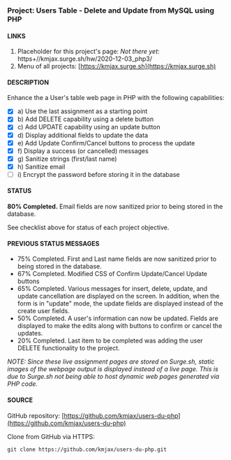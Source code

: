 ### Project: Users Table - Delete and Update from MySQL using PHP

#### LINKS

1. Placeholder for this project's page: _*Not there yet:*_ https+//kmjax.surge.sh/hw/2020-12-03_php3/
1. Menu of all projects: [https://kmjax.surge.sh](https://kmjax.surge.sh)

#### DESCRIPTION

Enhance the a User's table web page in PHP with the following capabilities:

- [x] a) Use the last assignment as a starting point
- [x] b) Add DELETE capability using a delete button
- [x] c) Add UPDATE capability using an update button
- [x] d) Display additional fields to update the data
- [x] e) Add Update Confirm/Cancel buttons to process the update
- [x] f) Display a success (or cancelled) messages
- [x] g) Sanitize strings (first/last name)
- [x] h) Sanitize email
- [ ] i) Encrypt the password before storing it in the database

#### STATUS

**80% Completed.** Email fields are now sanitized prior to being stored in the database.

See checklist above for status of each project objective. 


#### PREVIOUS STATUS MESSAGES

- 75% Completed. First and Last name fields are now sanitized prior to being stored in the database.
- 67% Completed. Modified CSS of Confirm Update/Cancel Update buttons
- 65% Completed. Various messages for insert, delete, update, and update cancellation are displayed on the screen. In addition, when the form is in "update" mode, the update fields are displayed instead of the create user fields.
- 50% Completed. A user's information can now be updated. Fields are displayed to make the edits along with buttons to confirm or cancel the updates. 
- 20% Completed. Last item to be completed was adding the user DELETE functionality to the project.

_NOTE: Since these live assignment pages are stored on Surge.sh, static images of the webpage output is displayed instead of a live page. This is due to Surge.sh not being able to host dynamic web pages generated via PHP code._

#### SOURCE

GitHub repository: [https://github.com/kmjax/users-du-php](https://github.com/kmjax/users-du-php)

Clone from GitHub via HTTPS:

`git clone https://github.com/kmjax/users-du-php.git`

